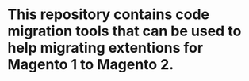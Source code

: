 # This repository contains code migration tools that can be used to help migrating extentions for Magento 1 to Magento 2. 
